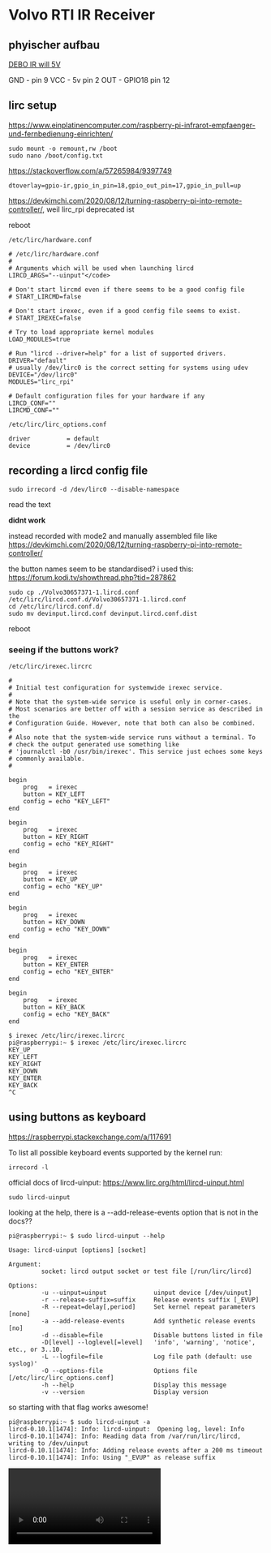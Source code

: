 # Volvo RTI IR Receiver

## phyischer aufbau

[DEBO IR will 5V](https://www.reichelt.de/entwicklerboards-ir-empfaenger-38-khz-debo-ir-38khz-p254147.html)

GND - pin 9
VCC - 5v pin 2
OUT - GPIO18 pin 12

## lirc setup

https://www.einplatinencomputer.com/raspberry-pi-infrarot-empfaenger-und-fernbedienung-einrichten/

```
sudo mount -o remount,rw /boot
sudo nano /boot/config.txt
```

https://stackoverflow.com/a/57265984/9397749

```
dtoverlay=gpio-ir,gpio_in_pin=18,gpio_out_pin=17,gpio_in_pull=up
```

https://devkimchi.com/2020/08/12/turning-raspberry-pi-into-remote-controller/, weil lirc_rpi deprecated ist

reboot

`/etc/lirc/hardware.conf`

```
# /etc/lirc/hardware.conf
#
# Arguments which will be used when launching lircd
LIRCD_ARGS="--uinput"</code>

# Don't start lircmd even if there seems to be a good config file
# START_LIRCMD=false

# Don't start irexec, even if a good config file seems to exist.
# START_IREXEC=false

# Try to load appropriate kernel modules
LOAD_MODULES=true

# Run "lircd --driver=help" for a list of supported drivers.
DRIVER="default"
# usually /dev/lirc0 is the correct setting for systems using udev
DEVICE="/dev/lirc0"
MODULES="lirc_rpi"

# Default configuration files for your hardware if any
LIRCD_CONF=""
LIRCMD_CONF=""
```

`/etc/lirc/lirc_options.conf`

```
driver          = default
device          = /dev/lirc0
```

## recording a lircd config file

```
sudo irrecord -d /dev/lirc0 --disable-namespace
```

read the text

<Add file here>

**didnt work**

instead recorded with mode2 and manually assembled file like https://devkimchi.com/2020/08/12/turning-raspberry-pi-into-remote-controller/

the button names seem to be standardised? i used this: https://forum.kodi.tv/showthread.php?tid=287862

```
sudo cp ./Volvo30657371-1.lircd.conf /etc/lirc/lircd.conf.d/Volvo30657371-1.lircd.conf
cd /etc/lirc/lircd.conf.d/
sudo mv devinput.lircd.conf devinput.lircd.conf.dist
```

reboot

### seeing if the buttons work?

`/etc/lirc/irexec.lircrc`

```
#
# Initial test configuration for systemwide irexec service.
#
# Note that the system-wide service is useful only in corner-cases.
# Most scenarios are better off with a session service as described in the
# Configuration Guide. However, note that both can also be combined.
#
# Also note that the system-wide service runs without a terminal. To
# check the output generated use something like
# 'journalctl -b0 /usr/bin/irexec'. This service just echoes some keys
# commonly available.
#

begin
    prog   = irexec
    button = KEY_LEFT
    config = echo "KEY_LEFT"
end

begin
    prog   = irexec
    button = KEY_RIGHT
    config = echo "KEY_RIGHT"
end

begin
    prog   = irexec
    button = KEY_UP
    config = echo "KEY_UP"
end

begin
    prog   = irexec
    button = KEY_DOWN
    config = echo "KEY_DOWN"
end

begin
    prog   = irexec
    button = KEY_ENTER
    config = echo "KEY_ENTER"
end

begin
    prog   = irexec
    button = KEY_BACK
    config = echo "KEY_BACK"
end
```

```
$ irexec /etc/lirc/irexec.lircrc
pi@raspberrypi:~ $ irexec /etc/lirc/irexec.lircrc
KEY_UP
KEY_LEFT
KEY_RIGHT
KEY_DOWN
KEY_ENTER
KEY_BACK
^C
```

## using buttons as keyboard

https://raspberrypi.stackexchange.com/a/117691

To list all possible keyboard events supported by the kernel run:

```
irrecord -l
```

official docs of lircd-uinput: https://www.lirc.org/html/lircd-uinput.html

```
sudo lircd-uinput
```

looking at the help, there is a --add-release-events option that is not in the docs??

```
pi@raspberrypi:~ $ sudo lircd-uinput --help

Usage: lircd-uinput [options] [socket]

Argument:
         socket: lircd output socket or test file [/run/lirc/lircd]

Options:
         -u --uinput=uinput             uinput device [/dev/uinput]
         -r --release-suffix=suffix     Release events suffix [_EVUP]
         -R --repeat=delay[,period]     Set kernel repeat parameters [none]
         -a --add-release-events        Add synthetic release events [no]
         -d --disable=file              Disable buttons listed in file
         -D[level] --loglevel[=level]   'info', 'warning', 'notice', etc., or 3..10.
         -L --logfile=file              Log file path (default: use syslog)'
         -O --options-file              Options file [/etc/lirc/lirc_options.conf]
         -h --help                      Display this message
         -v --version                   Display version
```

so starting with that flag works awesome!

```
pi@raspberrypi:~ $ sudo lircd-uinput -a
lircd-0.10.1[1474]: Info: lircd-uinput:  Opening log, level: Info
lircd-0.10.1[1474]: Info: Reading data from /var/run/lirc/lircd, writing to /dev/uinput
lircd-0.10.1[1474]: Info: Adding release events after a 200 ms timeout
lircd-0.10.1[1474]: Info: Using "_EVUP" as release suffix
```

<video>

I got the Openauto Pro keystrokes from here:

https://bluewavestudio.io/community/thread-2048.html

now the buttons have to be mapped accordingly. I think this is the easier solution, even if the buttons are named perfectly from the ir.

The keys right and left are actually "scrol left" and "scroll right", so "1" and "2" need to be mapped. Back is mapped to escape

### autostarting

add

```
/usr/sbin/lircd-uinput -a
```

to `/etc/rc.local`

## linklist

* [https://unifi.julian-lemmerich.de/manage/site/default/clients/1/50](https://unifi.julian-lemmerich.de/manage/site/default/clients/1/50)
* [https://www.einplatinencomputer.com/raspberry-pi-infrarot-empfaenger-und-fernbedienung-einrichten/](https://www.einplatinencomputer.com/raspberry-pi-infrarot-empfaenger-und-fernbedienung-einrichten/)
* [https://www.reichelt.de/entwicklerboards-ir-empfaenger-38-khz-debo-ir-38khz-p254147.html](https://www.reichelt.de/entwicklerboards-ir-empfaenger-38-khz-debo-ir-38khz-p254147.html)
* [https://de.pinout.xyz/pinout/pin2_5v_stromversorgung](https://de.pinout.xyz/pinout/pin2_5v_stromversorgung)
* [https://tutorials-raspberrypi.de/raspberry-pi-fernbedienung-infrarot-steuerung-lirc/](https://tutorials-raspberrypi.de/raspberry-pi-fernbedienung-infrarot-steuerung-lirc/)
* [https://blog.gc2.at/post/ir/](https://blog.gc2.at/post/ir/)
* [https://devkimchi.com/2020/08/12/turning-raspberry-pi-into-remote-controller/](https://devkimchi.com/2020/08/12/turning-raspberry-pi-into-remote-controller/)
* [https://wiki.libreelec.tv/configuration/ir-remotes](https://wiki.libreelec.tv/configuration/ir-remotes)
* [https://www.lirc.org/html/irexec.html](https://www.lirc.org/html/irexec.html)
* [https://www.lirc.org/html/configuration-guide.html](https://www.lirc.org/html/configuration-guide.html)
* [https://forum.kodi.tv/showthread.php?tid=287862](https://forum.kodi.tv/showthread.php?tid=287862)
* [https://www.lirc.org/html/lircd-uinput.html](https://www.lirc.org/html/lircd-uinput.html)
* [https://github.com/LibreELEC/documentation/blob/master/configuration/ir-remotes.md](https://github.com/LibreELEC/documentation/blob/master/configuration/ir-remotes.md)
* [https://bluewavestudio.io/community/showthread.php?tid=823](https://bluewavestudio.io/community/showthread.php?tid=823)
* [https://raspberrypi.stackexchange.com/questions/40184/lirc-remote-keypresses-send-to-shell](https://raspberrypi.stackexchange.com/questions/40184/lirc-remote-keypresses-send-to-shell)
* [https://www.lirc.org/html/lircd-uinput.html](https://www.lirc.org/html/lircd-uinput.html)
* [https://www.google.com/search?q=lircd-uinput+stop+repeating&oq=lircd-uinput+stop+repeating&aqs=edge..69i57.4818j0j1&sourceid=chrome&ie=UTF-8#bsht=CgRmYnNtEgQIBBAA](https://www.google.com/search?q=lircd-uinput+stop+repeating&oq=lircd-uinput+stop+repeating&aqs=edge..69i57.4818j0j1&sourceid=chrome&ie=UTF-8#bsht=CgRmYnNtEgQIBBAA)
* [https://stackoverflow.com/questions/38816306/python-lirc-keyup-function](https://stackoverflow.com/questions/38816306/python-lirc-keyup-function)
* [https://www.lirc.org/html/lircd.html](https://www.lirc.org/html/lircd.html)
* [https://www.google.com/search?q=lirc-uinput+stop+repeating+presses&oq=lirc-uinput+stop+repeating+presses&aqs=edge..69i57.5640j0j4&sourceid=chrome&ie=UTF-8#bsht=CgRmYnNtEgQIBBAA](https://www.google.com/search?q=lirc-uinput+stop+repeating+presses&oq=lirc-uinput+stop+repeating+presses&aqs=edge..69i57.5640j0j4&sourceid=chrome&ie=UTF-8#bsht=CgRmYnNtEgQIBBAA)
* [https://bluewavestudio.io/community/thread-2048.html](https://bluewavestudio.io/community/thread-2048.html)
* [https://forums.raspberrypi.com/viewtopic.php?t=14588](https://forums.raspberrypi.com/viewtopic.php?t=14588)
* [http://raspberry.tips/raspberrypi-einsteiger/raspberry-pi-autostart-von-skripten-und-programmen-einrichten#:~:text=Ein%20Init%20Script%20wird%20im,neustarten%20auch%20entsprechend%20behandelt%20wird.](http://raspberry.tips/raspberrypi-einsteiger/raspberry-pi-autostart-von-skripten-und-programmen-einrichten#:~:text=Ein%20Init%20Script%20wird%20im,neustarten%20auch%20entsprechend%20behandelt%20wird.)
* [https://unix.stackexchange.com/questions/353417/rc-local-does-not-run-program-with-parameters-correctly](https://unix.stackexchange.com/questions/353417/rc-local-does-not-run-program-with-parameters-correctly)
* [https://github.com/JM-Lemmi/Volvo-Remotes](https://github.com/JM-Lemmi/Volvo-Remotes)